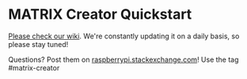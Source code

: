 # MATRIX Creator Quickstart

[Please check our wiki](https://github.com/matrix-io/matrix-creator-quickstart/wiki/1.-Home).
We're constantly updating it on a daily basis, so please stay tuned!

Questions? Post them on [raspberrypi.stackexchange.com](http://raspberrypi.stackexchange.com)! Use the tag #matrix-creator
